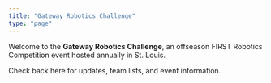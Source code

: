 ```yaml
---
title: "Gateway Robotics Challenge"
type: "page"
---
```


Welcome to the **Gateway Robotics Challenge**, an offseason FIRST Robotics Competition event hosted annually in St. Louis.

Check back here for updates, team lists, and event information.
